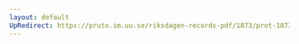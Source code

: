 ```yaml
---
layout: default
UpRedirect: https://pruto.im.uu.se/riksdagen-records-pdf/1873/prot-1873--fk--120.pdf
---
```

